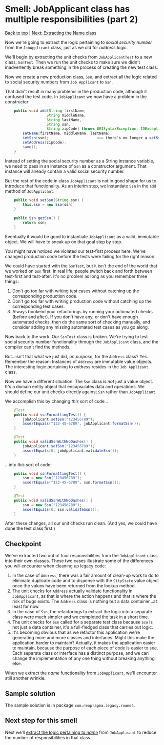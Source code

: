 # Smell: JobApplicant class has multiple responsibilities (part 2)

[Back to top](notes/notes.md) | [Next: Extracting the Name class](notes-srp-violation-3.md)

Now we're going to extract the logic pertaining to _social security number_ from the ```JobApplicant``` class, just as we did for _address_ logic.

We'll begin by extracting the unit checks from ```JobApplicantTest``` to a new class, ```SsnTest```. Then we run the unit checks to make sure we didn't inadvertently break something in the process of creating the new test class.

Now we create a new production class, ```Ssn```, and extract all the logic related to social security numbers from ```Job Applicant``` to ```Ssn```.

That didn't result in many problems in the production code, although it confused the test code. In ```JobApplicant``` we now have a problem in the constructor:

```java
	public void add(String firstName,
			       String middleName,
			       String lastName,
			       String ssn,
			       String zipCode) throws URISyntaxException, IOException {
		setName(firstName, middleName, lastName);
		setSsn(ssn);                      <== there's no longer a setSsn() method in this class
		setAddress(zipCode);
		save();
	}
```

Instead of setting the social security number as a String instance variable, we need to pass in an instance of ```Ssn``` as a constructor argument. That instance will already contain a valid social security number. 

But the rest of the code in class ```JobApplicant``` is not in good shape for us to introduce that functionality. As an interim step, we instantiate ```Ssn``` in the ```add``` method of ```JobApplicant```. 

```java
	public void setSsn(String ssn) {
		this.ssn = new Ssn(ssn);
	}
	
	public Ssn getSsn() {
		return ssn;
	}

```

Eventually it would be good to instantiate ```JobApplicant``` as a valid, immutable object. We will have to sneak up on that goal step by step.

You might have noticed we violated our test-first process here. We've changed production code before the tests were failing for the right reason.

We could have started with the ```SsnTest```, but it isn't the end of the world that we worked on ```Ssn``` first. In real life, people switch back and forth between test-first and test-after. It's no problem as long as you remember three things:

1. Don't go too far with writing test cases without catching up the corresponding production code.
2. Don't go too far with writing production code without catching up the corresponding test cases.
3. Always bookend your refactorings by running your automated checks (before and after). If you don't have any, or don't have enough automated checks, then do the same sort of checking manually, and consider adding any missing automated test cases as you go along.

Now back to the work. Our ```SsnTest``` class is broken. We're trying to test social security number functionality through the ```JobApplicant``` class, and the compiler can't find the methods.

But...isn't that what we just did, _on purpose_, for the ```Address``` class? Yes. Remember the reason: Instances of ```Address``` are immutable value objects. The interesting logic pertaining to _address_ resides in the ```Job Applicant``` class. 

Now we have a different situation. The ```Ssn``` class is _not_ just a value object. It's a domain entity object that encapsulates data and operations. We should define our unit checks directly against ```Ssn``` rather than ```JobApplicant```. 

We accomplish this by changing _this_ sort of code...

```java
	@Test
	public void ssnFormattingTest() {
		jobApplicant.setSsn("123456789");
		assertEquals("123-45-6789", jobApplicant.formatSsn());
	}

	@Test
	public void validSsnWithNoDashes() {
		jobApplicant.setSsn("123456789");
		assertEquals(0, jobApplicant.validateSsn());
	}
```

...into _this_ sort of code:

```java
	public void ssnFormattingTest() {
		ssn = new Ssn("123456789");
		assertEquals("123-45-6789", ssn.formatSsn());
	}

	@Test
	public void validSsnWithNoDashes() {
		ssn = new Ssn("123456789");
		assertEquals(0, ssn.validateSsn());
	}
```

After these changes, all our unit checks run clean. (And yes, we could have done the test class first.)

## Checkpoint

We've extracted two out of four responsibilities from the ```JobApplicant``` class into their own classes. These two cases illustrate some of the differences you will encounter when cleaning up legacy code:

1. In the case of ```Address```, there was a fair amount of clean-up work to do to eliminate duplicate code and to dispense with the ```CityState``` value object once the values have been returned from the lookup method. 
2. The unit checks for ```Address``` actually validate functionality in ```JobApplicant```, as that is where the action happens and that is where the risk of bugs exists. The ```Address``` class is nothing but a data container...at least for now.
3. In the case of ```Ssn```, the refactorings to extract the logic into a separate class were much simpler and we completed the task in a short time.
4. The unit checks for ```Ssn``` called for a separate test class because ```Ssn``` is not just a data container, it's a full-fledged class that carries out logic. 
5. It's becoming obvious that as we refactor this application we're generating more and more classes and interfaces. Might this make the application harder to maintain? Actually, it makes the application easier to maintain, because the purpose of each piece of code is easier to see. Each separate class or interface has a distinct purpose, and we can change the implementation of any one thing without breaking anything else.

When we extract the _name_ functionality from ```JobApplicant```, we'll encounter still another wrinkle.

## Sample solution

The sample solution is in package ```com.neopragma.legacy.round4```.

## Next step for this smell

Next we'll [extract the logic pertaining to _name_](notes-srp-violation-3.md) from ```JobApplicant``` to reduce the number of responsibilities  in that class.
